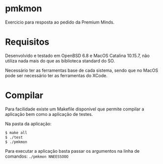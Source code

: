 # pmkmon

Exercicio para resposta ao pedido da Premium Minds.

# Requisitos

Desenvolvido e testado em OpenBSD 6.8 e MacOS Catalina 10.15.7, não utiliza nada mais do que as biblioteca standard do SO.

Necessário ter as ferramentas base de cada sistema, sendo que no MacOS pode ser necessário ter as ferramentas do XCode.

# Compilar

Para facilidade existe um Makefile disponivel que permite compilar a aplicação bem como a aplicação de testes.

Na pasta da aplicação:

```sh
$ make all
$ ./test
$ ./pmkmon
```

Para executar a aplicação basta passar os argumentos na linha de comandos: `./pmkmon NNEESSOOO`
